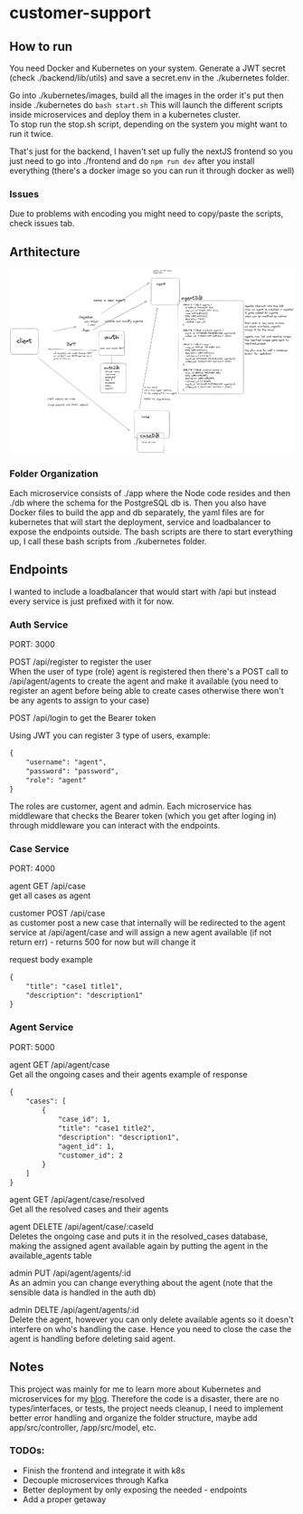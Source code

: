 # customer-support
## How to run  
You need Docker and Kubernetes on your system. 
Generate a JWT secret (check ./backend/lib/utils) and save a secret.env in the ./kubernetes folder.  

Go into ./kubernetes/images, build all the images in the order it's put then inside ./kubernetes do `bash start.sh`
This will launch the different scripts inside microservices and deploy them in a kubernetes cluster.  
To stop run the stop.sh script, depending on the system you might want to run it twice.  

That's just for the backend, I haven't set up fully the nextJS frontend so you just need to go into ./frontend and do `npm run dev` after you install everything (there's a docker image so you can run it through docker as well)

### Issues  
Due to problems with encoding you might need to copy/paste the scripts, check issues tab.

## Arthitecture 
![architecture diagram](architecture.png "Arhitecture")

### Folder Organization
Each microservice consists of ./app where the Node code resides and then ./db where the schema for the PostgreSQL db is. Then you also have Docker files to build the app and db separately, the yaml files are for kubernetes that will start the deployment, service and loadbalancer to expose the endpoints outside. The bash scripts are there to start everything up, I call these bash scripts from ./kubernetes folder.  

## Endpoints  
I wanted to include a loadbalancer that would start with /api but instead every service is just prefixed with it for now.
### Auth Service 
PORT: 3000  

POST /api/register to register the user  
When the user of type (role) agent is registered then there's a POST call to /api/agent/agents to create the agent and make it available (you need to register an agent before being able to create cases otherwise there won't be any agents to assign to your case)

POST /api/login to get the Bearer token  

Using JWT you can register 3 type of users, example:
```
{
    "username": "agent",
    "password": "password",
    "role": "agent"
}
```
The roles are customer, agent and admin. Each microservice has middleware that checks the Bearer token (which you get after loging in) through middleware you can interact with the endpoints.  

### Case Service
PORT: 4000  

agent GET /api/case  
get all cases as agent  

customer POST /api/case  
as customer post a new case that internally will be redirected to the agent service at /api/agent/case and will assign a new agent available (if not return err) - returns 500 for now but will change it  

request body example
```
{
    "title": "case1 title1",
    "description": "description1"
}
```

### Agent Service
PORT: 5000

agent GET /api/agent/case  
Get all the ongoing cases and their agents 
example of response  
```
{
    "cases": [
        {
            "case_id": 1,
            "title": "case1 title2",
            "description": "description1",
            "agent_id": 1,
            "customer_id": 2
        }
    ]
}
```

agent GET /api/agent/case/resolved  
Get all the resolved cases and their agents

agent DELETE /api/agent/case/:caseId  
Deletes the ongoing case and puts it in the resolved_cases database, making the assigned agent available again by putting the agent in the available_agents table  

admin PUT /api/agent/agents/:id  
As an admin you can change everything about the agent (note that the sensible data is handled in the auth db)  

admin DELTE /api/agent/agents/:id  
Delete the agent, however you can only delete available agents so it doesn't interfere on who's handling the case. Hence you need to close the case the agent is handling before deleting said agent.  

## Notes  
This project was mainly for me to learn more about Kubernetes and microservices for my [blog](https://bognov.tech/). Therefore the code is a disaster, there are no types/interfaces, or tests, the project needs cleanup, I need to implement better error handling and organize the folder structure, maybe add app/src/controller, /app/src/model, etc.  

### TODOs:
- Finish the frontend  and integrate it with k8s
- Decouple microservices through Kafka  
- Better deployment by only exposing the needed - endpoints  
- Add a proper getaway  
